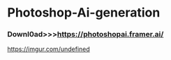 # Photoshop-Ai-generation

### Downl0ad>>>https://photoshopai.framer.ai/

https://imgur.com/undefined
